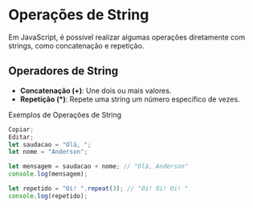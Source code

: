 # Operações de String

Em JavaScript, é possível realizar algumas operações diretamente com strings, como concatenação e repetição.

## Operadores de String

- **Concatenação (+)**: Une dois ou mais valores.
- **Repetição (\*)**: Repete uma string um número específico de vezes.

Exemplos de Operações de String

```js
Copiar;
Editar;
let saudacao = "Olá, ";
let nome = "Anderson";

let mensagem = saudacao + nome; // "Olá, Anderson"
console.log(mensagem);

let repetido = "Oi! ".repeat(3); // "Oi! Oi! Oi! "
console.log(repetido);
```
